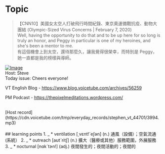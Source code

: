 # Topic

> 【CNN10】美國女太空人打破飛行時間紀錄、東京奧運備戰抗疫、動物大團結 (Olympic-Sized Virus Concerns | February 7, 2020) <br>
> Well, having the opportunity to do that and to be up here for so long is truly an honor, and Peggy in particular is one of my heroines, and she's been a mentor to me. <br>
> 有這個機會上到太空，還待那麼久，讓我覺得很榮幸，而特別是 Peggy，她一直都是我的榜樣與導師。 <br>

[![Image](https://cdn.voicetube.com/assets/thumbnails/08Vp5YVSwOM.jpg)](https://www.youtube.com/embed/08Vp5YVSwOM?rel=0&showinfo=0&cc_load_policy=0&controls=1&autoplay=1&iv_load_policy=3&playsinline=1&wmode=transparent&start=364&end=374&enablejsapi=1&origin=https://tw.voicetube.com&widgetid=1)<br>
Host: Steve 
<br>Today issue: Cheers everyone! 
VT English Blog - https://www.blog.voicetube.com/archives/56259
PM Podcast - https://thepixelmeditations.wordpress.com/

<br>
[Host record](https://cdn.voicetube.com/tmp/everyday_records/stephen_vt_44701/3994.mp3)
<br><br>
## learning points
1. _
	* ventilation [͵vɛnt!ˋeʃən] (n.) 通風（設備）；空氣流通 (系統）
2. _
	* outreach [aʊtˋritʃ] (n.) 擴大（醫療或其他）服務範圍，外展服務
3. _
	* nocturnal [nɑkˋtɝn!] (adj.) 夜間發生的；夜間活動的；夜間的
